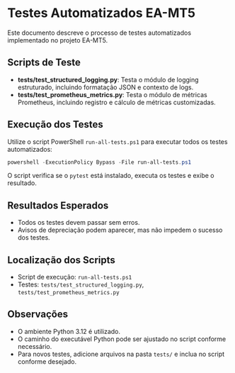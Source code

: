 # Testes Automatizados EA-MT5

Este documento descreve o processo de testes automatizados implementado no projeto EA-MT5.

## Scripts de Teste

- **tests/test_structured_logging.py**: Testa o módulo de logging estruturado, incluindo formatação JSON e contexto de logs.
- **tests/test_prometheus_metrics.py**: Testa o módulo de métricas Prometheus, incluindo registro e cálculo de métricas customizadas.

## Execução dos Testes

Utilize o script PowerShell `run-all-tests.ps1` para executar todos os testes automatizados:

```powershell
powershell -ExecutionPolicy Bypass -File run-all-tests.ps1
```

O script verifica se o `pytest` está instalado, executa os testes e exibe o resultado.

## Resultados Esperados

- Todos os testes devem passar sem erros.
- Avisos de depreciação podem aparecer, mas não impedem o sucesso dos testes.

## Localização dos Scripts

- Script de execução: `run-all-tests.ps1`
- Testes: `tests/test_structured_logging.py`, `tests/test_prometheus_metrics.py`

## Observações

- O ambiente Python 3.12 é utilizado.
- O caminho do executável Python pode ser ajustado no script conforme necessário.
- Para novos testes, adicione arquivos na pasta `tests/` e inclua no script conforme desejado.
